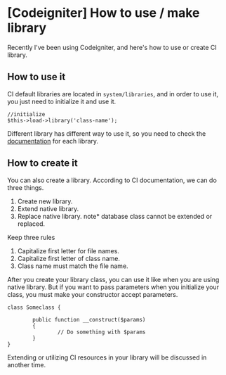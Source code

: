 # [Codeigniter] How to use / make library
Recently I've been using Codeigniter, and here's how to use or create CI library.

## How to use it
CI default libraries are located in `system/libraries`, and in order to use it, you just need to initialize it and use it.

```
//initialize
$this->load->library('class-name');
```
Different library has different way to use it, so you need to check the [documentation](https://codeigniter.com/userguide3/libraries/index.html) for each library.

## How to create it
You can also create a library. According to CI documentation, we can do three things.
1. Create new library.
2. Extend native library.
3. Replace native library.
note* database class cannot be extended or replaced.

Keep three rules

1. Capitalize first letter for file names.
2. Capitalize first letter of class name.
3. Class name must match the file name.

After you create your library class, you can use it like when you are using native library.
But if you want to pass parameters when you initialize your class, you must make your constructor accept parameters.

```
class Someclass {

        public function __construct($params)
        {
                // Do something with $params
        }
}
```

Extending or utilizing CI resources in your library will be discussed in another time.
